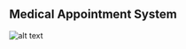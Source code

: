 ## Medical Appointment System

![alt text](https://github.com/thomasbeckford/cesi/blob/master/public/cesi.png?raw=true)
